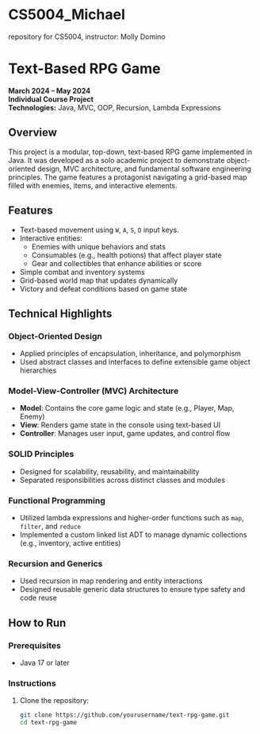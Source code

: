 # CS5004_Michael
repository for CS5004, instructor: Molly Domino
# Text-Based RPG Game

**March 2024 – May 2024**  
**Individual Course Project**  
**Technologies:** Java, MVC, OOP, Recursion, Lambda Expressions

## Overview

This project is a modular, top-down, text-based RPG game implemented in Java. It was developed as a solo academic project to demonstrate object-oriented design, MVC architecture, and fundamental software engineering principles. The game features a protagonist navigating a grid-based map filled with enemies, items, and interactive elements.

## Features

- Text-based movement using `W`, `A`, `S`, `D` input keys.
- Interactive entities:
  - Enemies with unique behaviors and stats
  - Consumables (e.g., health potions) that affect player state
  - Gear and collectibles that enhance abilities or score
- Simple combat and inventory systems
- Grid-based world map that updates dynamically
- Victory and defeat conditions based on game state

## Technical Highlights

### Object-Oriented Design

- Applied principles of encapsulation, inheritance, and polymorphism
- Used abstract classes and interfaces to define extensible game object hierarchies

### Model-View-Controller (MVC) Architecture

- **Model**: Contains the core game logic and state (e.g., Player, Map, Enemy)
- **View**: Renders game state in the console using text-based UI
- **Controller**: Manages user input, game updates, and control flow

### SOLID Principles

- Designed for scalability, reusability, and maintainability
- Separated responsibilities across distinct classes and modules

### Functional Programming

- Utilized lambda expressions and higher-order functions such as `map`, `filter`, and `reduce`
- Implemented a custom linked list ADT to manage dynamic collections (e.g., inventory, active entities)

### Recursion and Generics

- Used recursion in map rendering and entity interactions
- Designed reusable generic data structures to ensure type safety and code reuse

## How to Run

### Prerequisites

- Java 17 or later

### Instructions

1. Clone the repository:
   ```bash
   git clone https://github.com/yourusername/text-rpg-game.git
   cd text-rpg-game
